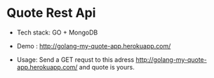 # Quote Rest Api #


- Tech stack: GO + MongoDB

- Demo : http://golang-my-quote-app.herokuapp.com/

- Usage: Send a GET  requst to this adress http://golang-my-quote-app.herokuapp.com/ and quote is yours.
